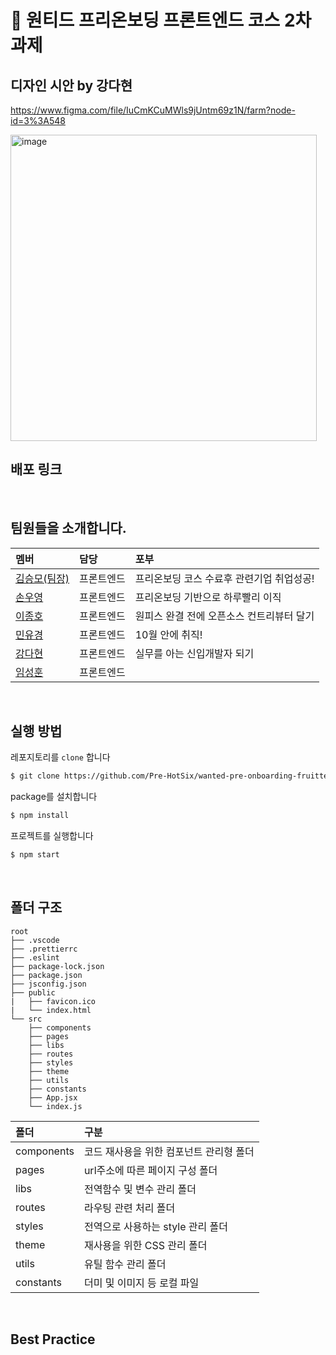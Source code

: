 # 🎉 원티드 프리온보딩 프론트엔드 코스 2차 과제

## 디자인 시안 by 강다현

https://www.figma.com/file/IuCmKCuMWls9jUntm69z1N/farm?node-id=3%3A548

<img width="490" alt="image" src="https://user-images.githubusercontent.com/90244663/188319070-5e428000-e4a3-4e58-bf24-df3b34274c53.png">

## 배포 링크

<br/>

## 팀원들을 소개합니다.

|멤버|담당|포부|
|:--|:--|:--|
|[김승모(팀장)](https://github.com/endmoseung)|프론트엔드|프리온보딩 코스 수료후 관련기업 취업성공!|
|[손우영](https://github.com/dndud2906)|프론트엔드|프리온보딩 기반으로 하루빨리 이직|
|[이종호](https://github.com/devfrank9)|프론트엔드|원피스 완결 전에 오픈소스 컨트리뷰터 달기|
|[민유경](https://github.com/MINYUKYUNG)|프론트엔드|10월 안에 취직!|
|[강다현](https://github.com/KKangdaa)|프론트엔드|실무를 아는 신입개발자 되기|
|[임성훈](https://github.com/sasumpi123)|프론트엔드| |
<br/>

## 실행 방법

레포지토리를 `clone` 합니다
```markdown
$ git clone https://github.com/Pre-HotSix/wanted-pre-onboarding-fruitte.git
```
package를 설치합니다
```markdown
$ npm install
```
프로젝트를 실행합니다
```markdown
$ npm start
```
<br/>

## 폴더 구조

```
root
├── .vscode
├── .prettierrc
├── .eslint
├── package-lock.json
├── package.json
├── jsconfig.json
├── public
|   ├── favicon.ico
|   └── index.html
└── src
    ├── components
    ├── pages
    ├── libs
    ├── routes
    ├── styles
    ├── theme
    ├── utils
    ├── constants
    ├── App.jsx
    └── index.js
```

|폴더|구분|
|:--|:--|
|components|코드 재사용을 위한 컴포넌트 관리형 폴더|
|pages|url주소에 따른 페이지 구성 폴더|
|libs|전역함수 및 변수 관리 폴더|
|routes|라우팅 관련 처리 폴더|
|styles|전역으로 사용하는 style 관리 폴더|
|theme|재사용을 위한 CSS 관리 폴더|
|utils|유틸 함수 관리 폴더|
|constants|더미 및 이미지 등 로컬 파일|
<br/>

## Best Practice

